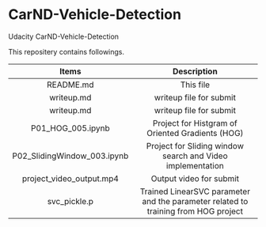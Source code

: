 # CarND-Vehicle-Detection
Udacity CarND-Vehicle-Detection

This repositery contains followings.

| Items | Description
|:-----:|:----------:|
| README.md | This file
| writeup.md | writeup file for submit
| writeup.md | writeup file for submit
| P01_HOG_005.ipynb | Project for Histgram of Oriented Gradients (HOG)
| P02_SlidingWindow_003.ipynb | Project for Sliding window search and Video implementation
| project_video_output.mp4 | Output video for submit
| svc_pickle.p | Trained LinearSVC parameter and the parameter related to training from HOG project

